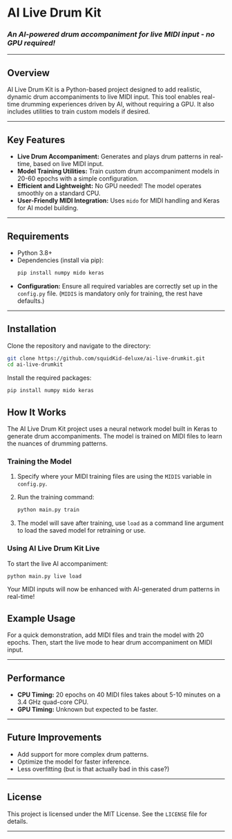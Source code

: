 
# AI Live Drum Kit

### _An AI-powered drum accompaniment for live MIDI input - no GPU required!_

---

## Overview

AI Live Drum Kit is a Python-based project designed to add realistic, dynamic drum accompaniments to live MIDI input. This tool enables real-time drumming experiences driven by AI, without requiring a GPU. It also includes utilities to train custom models if desired.

---

## Key Features

- **Live Drum Accompaniment:** Generates and plays drum patterns in real-time, based on live MIDI input.
- **Model Training Utilities:** Train custom drum accompaniment models in 20-60 epochs with a simple configuration.
- **Efficient and Lightweight:** No GPU needed! The model operates smoothly on a standard CPU.
- **User-Friendly MIDI Integration:** Uses `mido` for MIDI handling and Keras for AI model building.

---

## Requirements

- Python 3.8+
- Dependencies (install via pip):
  ```bash
  pip install numpy mido keras
  ```
- **Configuration:** Ensure all required variables are correctly set up in the `config.py` file.  (`MIDIS` is mandatory only for training, the rest have defaults.)

---

## Installation

Clone the repository and navigate to the directory:

```bash
git clone https://github.com/squidKid-deluxe/ai-live-drumkit.git
cd ai-live-drumkit
```

Install the required packages:

```bash
pip install numpy mido keras
```

## How It Works

The AI Live Drum Kit project uses a neural network model built in Keras to generate drum accompaniments. The model is trained on MIDI files to learn the nuances of drumming patterns.

### Training the Model

1. Specify where your MIDI training files are using the `MIDIS` variable in `config.py`.
2. Run the training command:

   ```bash
   python main.py train
   ```

3. The model will save after training, use `load` as a command line argument to load the saved model for retraining or use.

### Using AI Live Drum Kit Live

To start the live AI accompaniment:

```bash
python main.py live load
```

Your MIDI inputs will now be enhanced with AI-generated drum patterns in real-time!

## Example Usage

For a quick demonstration, add MIDI files and train the model with 20 epochs. Then, start the live mode to hear drum accompaniment on MIDI input.

---

## Performance

- **CPU Timing:** 20 epochs on 40 MIDI files takes about 5-10 minutes on a 3.4 GHz quad-core CPU.
- **GPU Timing:** Unknown but expected to be faster.

---

## Future Improvements

- Add support for more complex drum patterns.
- Optimize the model for faster inference.
- Less overfitting (but is that actually bad in this case?)

---

## License

This project is licensed under the MIT License. See the `LICENSE` file for details.

---

